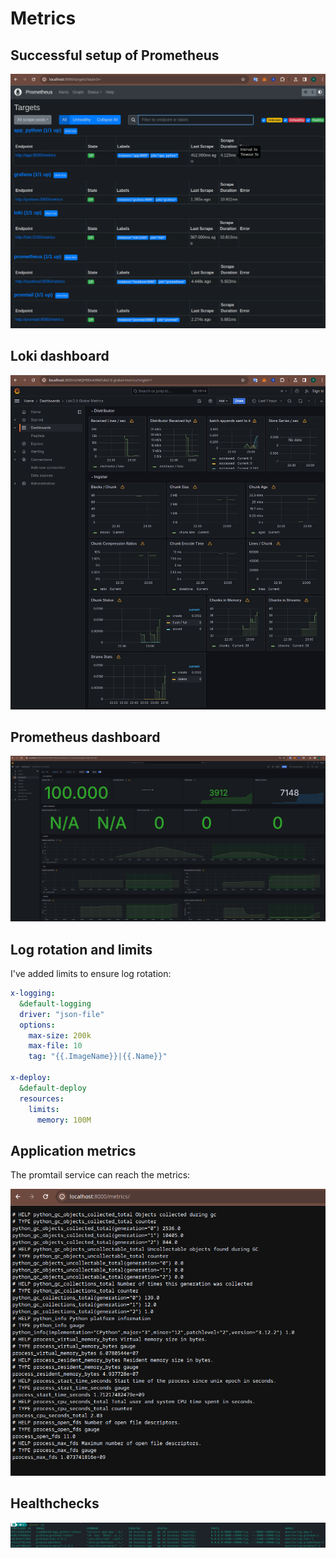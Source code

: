 # Metrics

## Successful setup of Prometheus
  ![prometheus](images/prometheus.png)

## Loki dashboard

  ![loki dashboard](images/loki_dashboard.png)

## Prometheus dashboard

  ![prometheus dashboard](images/prometheus_dashboard.png)

## Log rotation and limits

I've added limits to ensure log rotation: 

```yaml
x-logging:
  &default-logging
  driver: "json-file"
  options:
    max-size: 200k
    max-file: 10
    tag: "{{.ImageName}}|{{.Name}}"

x-deploy:
  &default-deploy
  resources:
    limits:
      memory: 100M
```

## Application metrics

The promtail service can reach the metrics:

  ![app_python](images/metrics.png)

## Healthchecks

  ![healtchecks](images/healshchecks.png)